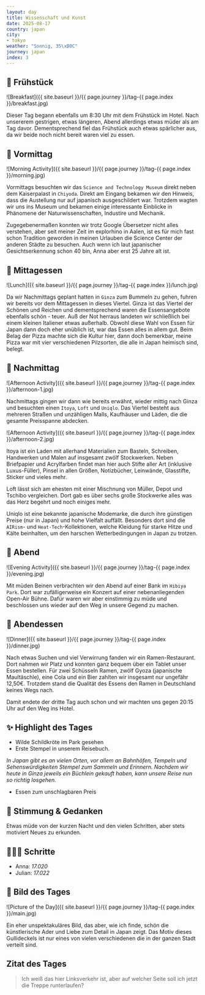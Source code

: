 ```yaml
---
layout: day
title: Wissenschaft und Kunst
date: 2025-08-17
country: japan
city:
- tokyo
weather: "Sonnig, 35\xB0C"
journey: japan
index: 3
---
```


## 🥐 Frühstück

![Breakfast]({{ site.baseurl }}/{{ page.journey }}/tag-{{ page.index }}/breakfast.jpg)

Dieser Tag begann ebenfalls um 8:30 Uhr mit dem Frühstück im Hotel.
Nach unsererem gestrigen, etwas längeren, Abend allerdings etwas müder als am Tag davor.
Dementsprechend fiel das Frühstück auch etwas spärlicher aus, da wir beide noch nicht bereit waren viel zu essen.

## 🌅 Vormittag

![Morning Activity]({{ site.baseurl }}/{{ page.journey }}/tag-{{ page.index }}/morning.jpg)

Vormittags besuchten wir das `Science and Technology Museum` direkt neben dem Kaiserpalast in `Chiyoda`.
Direkt am Eingang bekamen wir den Hinweis, dass die Austellung nur auf japanisch ausgeschildert war.
Trotzdem wagten wir uns ins Museum und bekamen einige interessante Einblicke in Phänomene der Naturwissenschaften, Industire und Mechanik.

Zugegebenermaßen konnten wir trotz Google Übersetzer nicht alles verstehen, aber seit meiner Zeit im explorhino in Aalen, ist es für mich fast schon Tradition geworden in meinen Urlauben die Science Center der anderen Städte zu besuchen.
Auch wenn ich laut japanischer Gesichtserkennung schon 40 bin, Anna aber erst 25 Jahre alt ist.

## 🍣 Mittagessen

![Lunch]({{ site.baseurl }}/{{ page.journey }}/tag-{{ page.index }}/lunch.jpg)

Da wir Nachmittags geplant hatten in `Ginza` zum Bummeln zu gehen, fuhren wir bereits vor dem Mittagessen in dieses Viertel.
Ginza ist das Viertel der Schönen und Reichen und dementsprechend waren die Essensangebote ebenfalls schön - teuer.
Auß der Not herraus landeten wir schließlich bei einem kleinen Italiener etwas außerhalb.
Obwohl diese Wahl von Essen für Japan dann doch eher unüblich ist, war das Essen alles in allem gut.
Beim Belag der Pizza machte sich die Kultur hier, dann doch bemerkbar, meine Pizza war mit vier verschiedenen Pilzsorten, die alle in Japan heimisch sind, belegt.

## 🌆 Nachmittag

![Afternoon Activity]({{ site.baseurl }}/{{ page.journey }}/tag-{{ page.index }}/afternoon-1.jpg)

Nachmittags gingen wir dann wie bereits erwähnt, wieder mittig nach Ginza und besuchten einen `Itoya`, `Loft` und `Uniqlo`.
Das Viertel besteht aus mehreren Straßen und unzähligen Malls, Kaufhäuser und Läden, die die gesamte Preisspanne abdecken.

![Afternoon Activity]({{ site.baseurl }}/{{ page.journey }}/tag-{{ page.index }}/afternoon-2.jpg)

Itoya ist ein Laden mit allerhand Materialien zum Basteln, Schreiben, Handwerken und Malen auf insgesamt zwölf Stockwerken.
Neben Briefpapier und Acrylfarben findet man hier auch Stifte aller Art (inklusive Luxus-Füller), Pinsel in allen Größen, Notizbücher, Leinwände, Glasstifte, Sticker und vieles mehr.

Loft lässt sich am ehesten mit einer Mischnung von Müller, Depot und Tschibo vergleichen.
Dort gab es über sechs große Stockwerke alles was das Herz begehrt und noch einiges mehr.

Uniqlo ist eine bekannte japanische Modemarke, die durch ihre günstigen Preise (nur in Japan) und hohe Vielfalt auffällt.
Besonders dort sind die `AIRism`- und `Heat-Tech`-Kollektionen, welche Kleidung für starke Hitze und Kälte beinhalten, um den harschen Wetterbedingungen in Japan zu trotzen.

## 🌙 Abend

![Evening Activity]({{ site.baseurl }}/{{ page.journey }}/tag-{{ page.index }}/evening.jpg)

Mit müden Beinen verbrachten wir den Abend auf einer Bank im `Hibiya Park`.
Dort war zufälligerweise ein Konzert auf einer nebenanliegenden Open-Air Bühne.
Dafür waren wir aber einstimmig zu müde und beschlossen uns wieder auf den Weg in unsere Gegend zu machen.

## 🍜 Abendessen

![Dinner]({{ site.baseurl }}/{{ page.journey }}/tag-{{ page.index }}/dinner.jpg)

Nach etwas Suchen und viel Verwirrung fanden wir ein Ramen-Restaurant.
Dort nahmen wir Platz und konnten ganz bequem über ein Tablet unser Essen bestellen.
Für zwei Schüsseln Ramen, zwölf Gyoza (japanische Maultäschle), eine Cola und ein Bier zahlten wir insgesamt nur ungefähr 12,50€.
Trotzdem stand die Qualität des Essens den Ramen in Deutschland keines Wegs nach.

Damit endete der dritte Tag auch schon und wir machten uns gegen 20:15 Uhr auf den Weg ins Hotel.

## ✨ Highlight des Tages

- Wilde Schildkröte im Park gesehen
- Erste Stempel in unserem Reisebuch.

_In Japan gibt es an vielen Orten, vor allem an Bahnhöfen, Tempeln und Sehenswürdigkeiten Stempel zum Sammeln und Erinnern. Nachdem wir heute in Ginza jeweils ein Büchlein gekauft haben, kann unsere Reise nun so richtig losgehen._
- Essen zum unschlagbaren Preis

## 💭 Stimmung & Gedanken

Etwas müde von der kurzen Nacht und den vielen Schritten, aber stets motiviert Neues zu erkunden.

## 🏃🏽‍♀️ Schritte

- Anna: _17.020_
- Julian: _17.022_

## 📸 Bild des Tages

![Picture of the Day]({{ site.baseurl }}/{{ page.journey }}/tag-{{ page.index }}/main.jpg)

Ein eher unspektakuläres Bild, das aber, wie ich finde, schön die künstlerische Ader und Liebe zum Detail in Japan zeigt.
Das Motiv dieses Gullideckels ist nur eines von vielen verschiedenen die in der ganzen Stadt verteilt sind.


## Zitat des Tages

> Ich weiß das hier Linksverkehr ist, aber auf welcher Seite soll ich jetzt die Treppe runterlaufen?
